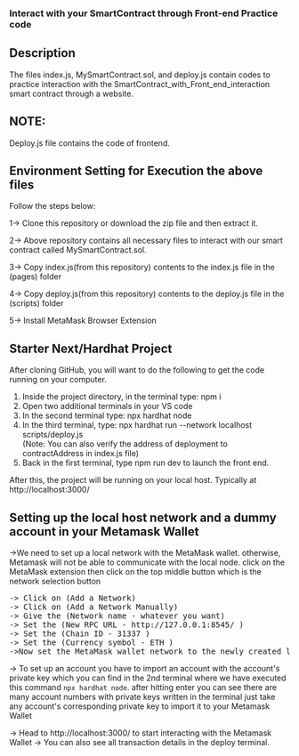 ### Interact with your SmartContract through Front-end Practice code


## Description
The files index.js, MySmartContract.sol, and deploy.js contain codes to practice interaction with the SmartContract_with_Front_end_interaction smart contract through a website.

## NOTE: 
Deploy.js file contains the code of frontend.


## Environment Setting for Execution the above files
Follow the steps below:

1-> Clone this repository or download the zip file and then extract it.

2-> Above repository contains all necessary files to interact with our smart contract called MySmartContract.sol. 

3-> Copy index.js(from this repository) contents to the index.js file in the (pages) folder

4-> Copy deploy.js(from this repository) contents to the deploy.js file in the (scripts) folder

5-> Install MetaMask Browser Extension

## Starter Next/Hardhat Project

After cloning GitHub, you will want to do the following to get the code running on your computer.

1. Inside the project directory, in the terminal type: npm i
2. Open two additional terminals in your VS code
3. In the second terminal type: npx hardhat node
4. In the third terminal, type: npx hardhat run --network localhost scripts/deploy.js <br>
  (Note: You can also verify the address of deployment to contractAddress in index.js file)
5. Back in the first terminal, type npm run dev to launch the front end.

After this, the project will be running on your local host. 
Typically at http://localhost:3000/

## Setting up the local host network and a dummy account in your Metamask Wallet


->We need to set up a local network with the MetaMask wallet. otherwise, Metamask will not be able to communicate with the local node. click on the MetaMask extension then click on the top middle button which is the network selection button
<pre>
-> Click on (Add a Network)
-> Click on (Add a Network Manually)
-> Give the (Network name - whatever you want)
-> Set the (New RPC URL - http://127.0.0.1:8545/ )
-> Set the (Chain ID - 31337 )
-> Set the (Currency symbol - ETH )
->Now set the MetaMask wallet network to the newly created local network</pre>

-> To set up an account you have to import an account with the account's private key which you can find in the 2nd terminal where we have executed this command `npx hardhat node`. after hitting enter you can see there are many account numbers with private keys written in the terminal just take any account's corresponding private key to import it to your Metamask Wallet
 
-> Head to http://localhost:3000/ to start interacting with the Metamask Wallet
-> You can also see all transaction details in the deploy terminal.
